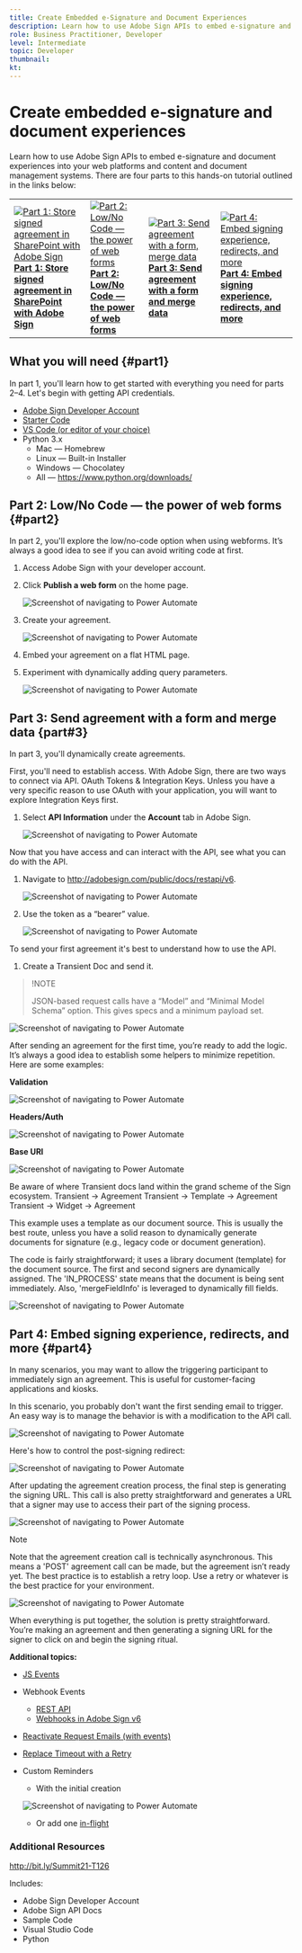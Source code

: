 ```yaml
---
title: Create Embedded e-Signature and Document Experiences
description: Learn how to use Adobe Sign APIs to embed e-signature and document experiences into your web platforms and content and document management systems
role: Business Practitioner, Developer
level: Intermediate
topic: Developer
thumbnail:
kt:
---
```

# Create embedded e-signature and document experiences

Learn how to use Adobe Sign APIs to embed e-signature and document experiences into your web platforms and content and document management systems. There are four parts to this hands-on tutorial outlined in the links below:

<table style="table-layout:fixed">
<tr>
  <td>
    <a href="embeddedesignature.md#part1">
        <img alt="Part 1: Store signed agreement in SharePoint with Adobe Sign" src="assets/embeddedesignature/EmbedPart1_thumb.jpg" />
    </a>
    <div>
    <a href="embeddedesignature.md#part1"><strong>Part 1: Store signed agreement in SharePoint with Adobe Sign</strong></a>
    </div>
  </td>
  <td>
    <a href="embeddedesignature.md#part2">
        <img alt="Part 2: Low/No Code — the power of web forms" src="assets/embeddedesignature/EmbedPart2_thumb.jpg" />
    </a>
    <div>
    <a href="embeddedesignature.md#part2"><strong>Part 2: Low/No Code — the power of web forms</strong></a>
    </div>
  </td>
  <td>
   <a href="embeddedesignature.md#part3">
      <img alt="Part 3: Send agreement with a form, merge data" src="assets/embeddedesignature/EmbedPart3_thumb.jpg" />
   </a>
    <div>
    <a href="embeddedesignature.md#part3"><strong>Part 3: Send agreement with a form and merge data</strong></a>
    </div>
  </td>
  <td>
   <a href="embeddedesignature.md#part4">
      <img alt="Part 4: Embed signing experience, redirects, and more" src="assets/embeddedesignature/EmbedPart4_thumb.jpg" />
   </a>
    <div>
    <a href="embeddedesignature.md#part4"><strong>Part 4: Embed signing experience, redirects, and more</strong></a>
    </div>
  </td>
</tr>
</table>

## What you will need {#part1}

In part 1, you'll learn how to get started with everything you need for parts 2–4. Let's begin with getting API credentials.

* [Adobe Sign Developer Account](https://acrobat.adobe.com/us/en/sign/developer-form.html)
* [Starter Code](https://github.com/benvanderberg/adobe-sign-api-tutorial)
* [VS Code (or editor of your choice)](https://code.visualstudio.com)
* Python 3.x 
  * Mac — Homebrew
  * Linux — Built-in Installer
  * Windows — Chocolatey
  * All — https://www.python.org/downloads/

## Part 2: Low/No Code — the power of web forms {#part2}

In part 2, you'll explore the low/no-code option when using webforms. It’s always a good idea to see if you can avoid writing code at first.

1. Access Adobe Sign with your developer account.
1. Click **Publish a web form** on the home page.

   ![Screenshot of navigating to Power Automate](assets/embeddedesignature/embed_1.png)

1. Create your agreement.

   ![Screenshot of navigating to Power Automate](assets/embeddedesignature/embed_2.png)

1. Embed your agreement on a flat HTML page.
1. Experiment with dynamically adding query parameters.

   ![Screenshot of navigating to Power Automate](assets/embeddedesignature/embed_3.png)

## Part 3: Send agreement with a form and merge data {part#3}

In part 3, you'll dynamically create agreements.

First, you'll need to establish access. With Adobe Sign, there are two ways to connect via API. OAuth Tokens & Integration Keys. Unless you have a very specific reason to use OAuth with your application, you will want to explore Integration Keys first.

1. Select **API Information** under the **Account** tab in Adobe Sign.

   ![Screenshot of navigating to Power Automate](assets/embeddedesignature/embed_4.png)

Now that you have access and can interact with the API, see what you can do with the API.

1. Navigate to http://adobesign.com/public/docs/restapi/v6.

   ![Screenshot of navigating to Power Automate](assets/embeddedesignature/embed_5.png)

1. Use the token as a “bearer” value.

   ![Screenshot of navigating to Power Automate](assets/embeddedesignature/embed_6.png)

To send your first agreement it's best to understand how to use the API. 

1. Create a Transient Doc and send it. 

  >!NOTE
  >
  >JSON-based request calls have a “Model” and “Minimal Model Schema” option. This gives specs and a minimum payload set. 

  ![Screenshot of navigating to Power Automate](assets/embeddedesignature/embed_7.png)

After sending an agreement for the first time, you’re ready to add the logic. It’s always a good idea to establish some helpers to minimize repetition. Here are some examples:

**Validation**

![Screenshot of navigating to Power Automate](assets/embeddedesignature/embed_8.png)

**Headers/Auth**
  
![Screenshot of navigating to Power Automate](assets/embeddedesignature/embed_9.png)

**Base URI**

![Screenshot of navigating to Power Automate](assets/embeddedesignature/embed_10.png)

Be aware of where Transient docs land within the grand scheme of the Sign ecosystem.
Transient -> Agreement
Transient -> Template -> Agreement
Transient -> Widget -> Agreement

This example uses a template as our document source. This is usually the best route, unless you have a solid reason to dynamically generate documents for signature (e.g., legacy code or document generation).

The code is fairly straightforward; it uses a library document (template) for the document source. The first and second signers are dynamically assigned. The 'IN_PROCESS' state means that the document is being sent immediately. Also, 'mergeFieldInfo' is leveraged to dynamically fill fields.

![Screenshot of navigating to Power Automate](assets/embeddedesignature/embed_11.png)

## Part 4: Embed signing experience, redirects, and more {#part4}

In many scenarios, you may want to allow the triggering participant to immediately sign an agreement. This is useful for customer-facing applications and kiosks.

In this scenario, you probably don't want the first sending email to trigger. An easy way is to manage the behavior is with a modification to the API call.

![Screenshot of navigating to Power Automate](assets/embeddedesignature/embed_12.png)

Here's how to control the post-signing redirect:

![Screenshot of navigating to Power Automate](assets/embeddedesignature/embed_13.png)

After updating the agreement creation process, the final step is generating the signing URL. This call is also pretty straightforward and generates a URL that a signer may use to access their part of the signing process.

![Screenshot of navigating to Power Automate](assets/embeddedesignature/embed_14.png)

>[!NOTE]
>
>Note that the agreement creation call is technically asynchronous. This means a 'POST' agreement call can be made, but the agreement isn’t ready yet. The best practice is to establish a retry loop. Use a retry or whatever is the best practice for your environment.

![Screenshot of navigating to Power Automate](assets/embeddedesignature/embed_15.png)

When everything is put together, the solution is pretty straightforward. You’re making an agreement and then generating a signing URL for the signer to click on and begin the signing ritual.

**Additional topics:**

* [JS Events](https://www.adobe.io/apis/documentcloud/sign/docs.html#!adobedocs/adobe-sign/master/events.md)
* Webhook Events
  * [REST API](https://sign-acs.na1.echosign.com/public/docs/restapi/v6#!/webhooks/createWebhook)
  * [Webhooks in Adobe Sign v6](https://www.adobe.io/apis/documentcloud/sign/docs.html#!adobedocs/adobe-sign/master/webhooks.md)
* [Reactivate Request Emails (with events)](https://sign-acs.na1.echosign.com/public/docs/restapi/v6#!/agreements/updateAgreement)
* [Replace Timeout with a Retry](https://stackoverflow.com/questions/23267409/how-to-implement-retry-mechanism-into-python-requests-library)
* Custom Reminders
  * With the initial creation

  ![Screenshot of navigating to Power Automate](assets/embeddedesignature/embed_16.png)

  * Or add one [in-flight](https://sign-acs.na1.echosign.com/public/docs/restapi/v6#!/agreements/createReminderOnParticipant)

### Additional Resources

http://bit.ly/Summit21-T126

Includes:
* Adobe Sign Developer Account
* Adobe Sign API Docs
* Sample Code
* Visual Studio Code
* Python














 










    
















 



















